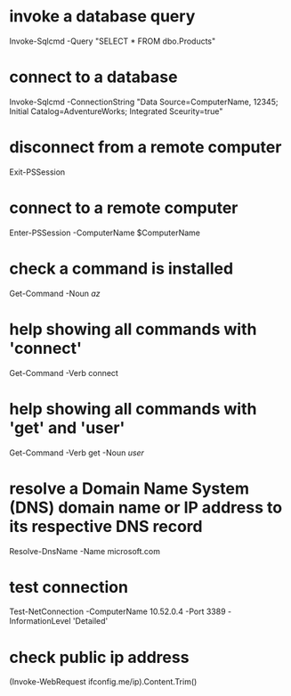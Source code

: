 # invoke a database query
Invoke-Sqlcmd -Query "SELECT * FROM dbo.Products"

# connect to a database
Invoke-Sqlcmd -ConnectionString "Data Source=ComputerName, 12345; Initial Catalog=AdventureWorks; Integrated Sceurity=true"

# disconnect from a remote computer
Exit-PSSession

# connect to a remote computer
Enter-PSSession -ComputerName $ComputerName

# check a command is installed
Get-Command -Noun *az*

# help showing all commands with 'connect'
Get-Command -Verb connect

# help showing all commands with 'get' and 'user'
Get-Command -Verb get -Noun *user*

# resolve a Domain Name System (DNS) domain name or IP address to its respective DNS record
Resolve-DnsName -Name microsoft.com

# test connection
Test-NetConnection -ComputerName 10.52.0.4 -Port 3389 -InformationLevel 'Detailed'

# check public ip address
(Invoke-WebRequest ifconfig.me/ip).Content.Trim() 




